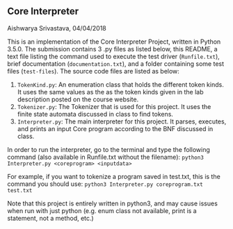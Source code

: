 Core Interpreter
----
Aishwarya Srivastava, 04/04/2018

This is an implementation of the Core Interpreter Project, written in Python 3.5.0. The submission contains 3 .py files as listed below, this README, a text file listing the command used to execute the test driver (```Runfile.txt```), brief documentation (```documentation.txt```), and a folder containing some test files (```test-files```). The source code files are listed as below:

1. ```TokenKind.py```: 
An enumeration class that holds the different token kinds. It uses the same values as the as the token kinds given in the lab description posted on the course website.
2. ```Tokenizer.py```:
The Tokenizer that is used for this project. It uses the finite state automata discussed in class to find tokens.
3. ```Interpreter.py```:
The main interpreter for this project. It parses, executes, and prints an input Core program according to the BNF discussed in class.

In order to run the interpreter, go to the terminal and type the following command (also available in Runfile.txt without the filename):
	```python3 Interpreter.py <coreprogram> <inputdata>```

For example, if you want to tokenize a program saved in test.txt, this is the command you should use:
	```python3 Interpreter.py coreprogram.txt test.txt```

Note that this project is entirely written in python3, and may cause issues when run with just python (e.g. enum class not available, print is a statement, not a method, etc.)